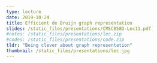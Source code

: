```yaml
---
type: lecture
date: 2019-10-24
title: Efficient de Bruijn graph representation
slides: /static_files/presentations/CMSC858D-Lec11.pdf
#notes: /static_files/presentations/lec.zip
#codes: /static_files/presentations/code.zip
tldr: "Being clever about graph representation"
thumbnail: /static_files/presentations/lec.jpg
---
```

